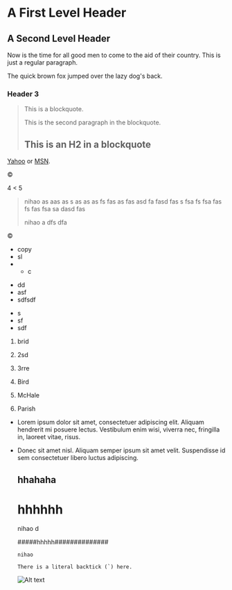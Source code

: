 A First Level Header
====================

A Second Level Header
---------------------

Now is the time for all good men to come to
the aid of their country. This is just a
regular paragraph.

The quick brown fox jumped over the lazy
dog's back.

### Header 3

> This is a blockquote.
> 
> This is the second paragraph in the blockquote.
>
> ## This is an H2 in a blockquote

[Yahoo][2] or [MSN][3].

[1]: http://google.com/        "Google"
[2]: http://search.yahoo.com/  "Yahoo Search"
[3]: http://search.msn.com/    "MSN Search"

&copy;

4 < 5

> nihao as aas as s as as as fs fas as fas asd fa fasd fas s fsa fs fsa fas fs fas fsa sa dasd fas 
> 
> nihao a dfs dfa 
> 
&copy;


* copy
* sl
* * c


+ dd
+ asf
+ sdfsdf

- s
- sf
- sdf



1. brid
2. 2sd
3. 3rre

3. Bird
1. McHale
8. Parish

*   Lorem ipsum dolor sit amet, consectetuer adipiscing elit.
    Aliquam hendrerit mi posuere lectus. Vestibulum enim wisi,
    viverra nec, fringilla in, laoreet vitae, risus.
*   Donec sit amet nisl. Aliquam semper ipsum sit amet velit.
    Suspendisse id sem consectetuer libero luctus adipiscing.
    
    
    hhahaha
    ----------------
    
    
    hhhhhh
    ===================
    nihao d 
    
    #####hhhhh##############
    
    `nihao`
    
    ``There is a literal backtick (`) here.``
    
    ![Alt text](/path/to/img.jpg)
    
